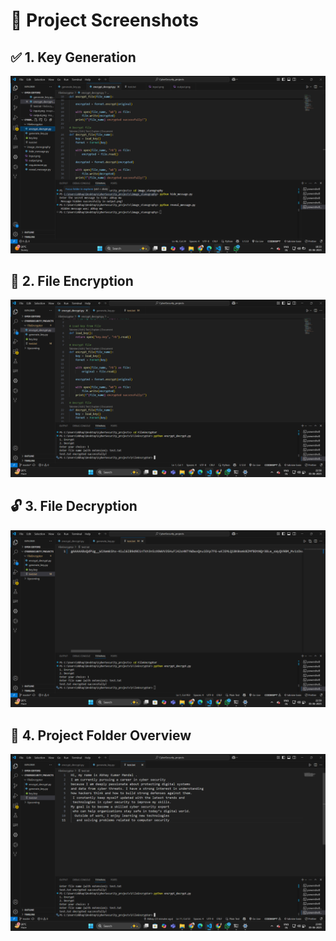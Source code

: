 
# 📸 Project Screenshots

## ✅ 1. Key Generation
![Key Generation](Screenshot%202025-06-05%20183347.png)

## 🔐 2. File Encryption
![File Encryption](Screenshot%202025-06-05%20225900.png)

## 🔓 3. File Decryption
![File Decryption](Screenshot%202025-06-05%20225943.png)

## 📁 4. Project Folder Overview
![Folder](Screenshot%202025-06-05%20230014.png)
